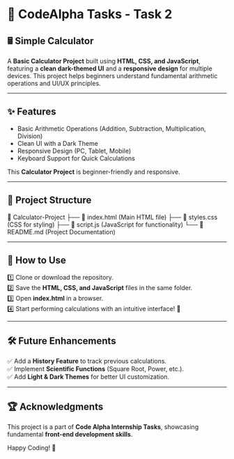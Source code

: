 # 📌 CodeAlpha Tasks - Task 2  

## 🖩 Simple Calculator  

A **Basic Calculator Project** built using **HTML, CSS, and JavaScript**, featuring a **clean dark-themed UI** and a **responsive design** for multiple devices. This project helps beginners understand fundamental arithmetic operations and UI/UX principles.  

---

## ✨ Features  
- Basic Arithmetic Operations (Addition, Subtraction, Multiplication, Division)  
- Clean UI with a Dark Theme  
- Responsive Design (PC, Tablet, Mobile)  
- Keyboard Support for Quick Calculations  

This **Calculator Project** is beginner-friendly and responsive.  

---

## 📂 Project Structure  

📁 Calculator-Project
├── 📄 index.html (Main HTML file)
├── 🎨 styles.css (CSS for styling)
├── 📜 script.js (JavaScript for functionality)
└── 📜 README.md (Project Documentation)


---

## 🚀 How to Use  
1️⃣ Clone or download the repository.  
2️⃣ Save the **HTML, CSS, and JavaScript** files in the same folder.  
3️⃣ Open **index.html** in a browser.  
4️⃣ Start performing calculations with an intuitive interface! 🎉  

---

## 🛠 Future Enhancements  
✅ Add a **History Feature** to track previous calculations.  
✅ Implement **Scientific Functions** (Square Root, Power, etc.).  
✅ Add **Light & Dark Themes** for better UI customization.  

---

## 🏆 Acknowledgments  
This project is a part of **Code Alpha Internship Tasks**, showcasing fundamental **front-end development skills**.  

Happy Coding! 🚀
